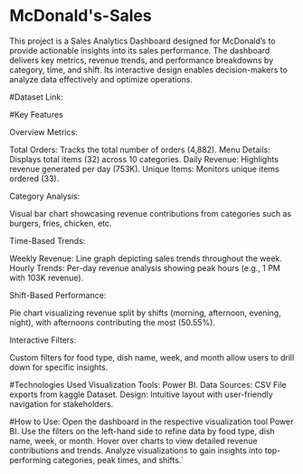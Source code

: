 # McDonald's-Sales 
This project is a Sales Analytics Dashboard designed for McDonald’s to provide actionable insights into its sales performance. The dashboard delivers key metrics, revenue trends, and performance breakdowns by category, time, and shift. Its interactive design enables decision-makers to analyze data effectively and optimize operations.

#Dataset Link:

#Key Features

Overview Metrics:

Total Orders: Tracks the total number of orders (4,882).
Menu Details: Displays total items (32) across 10 categories.
Daily Revenue: Highlights revenue generated per day (753K).
Unique Items: Monitors unique items ordered (33).

Category Analysis:

Visual bar chart showcasing revenue contributions from categories such as burgers, fries, chicken, etc.

Time-Based Trends:

Weekly Revenue: Line graph depicting sales trends throughout the week.
Hourly Trends: Per-day revenue analysis showing peak hours (e.g., 1 PM with 103K revenue).

Shift-Based Performance:

Pie chart visualizing revenue split by shifts (morning, afternoon, evening, night), with afternoons contributing the most (50.55%).

Interactive Filters:

Custom filters for food type, dish name, week, and month allow users to drill down for specific insights.

#Technologies Used
Visualization Tools: Power BI.
Data Sources: CSV File exports from kaggle Dataset.
Design: Intuitive layout with user-friendly navigation for stakeholders.

#How to Use:
Open the dashboard in the respective visualization tool Power BI.
Use the filters on the left-hand side to refine data by food type, dish name, week, or month.
Hover over charts to view detailed revenue contributions and trends.
Analyze visualizations to gain insights into top-performing categories, peak times, and shifts.`
